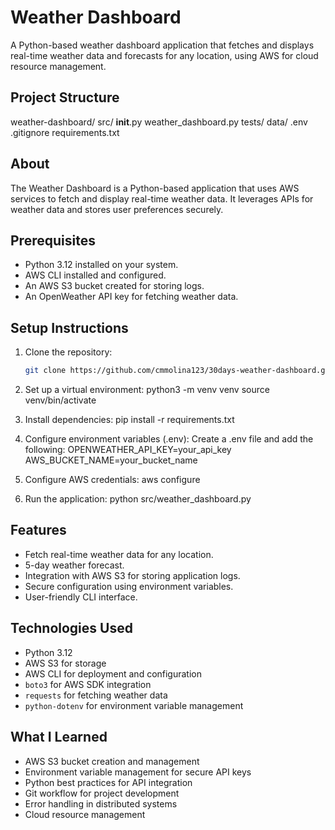 # Weather Dashboard

A Python-based weather dashboard application that fetches and displays real-time weather data and forecasts for any location, using AWS for cloud resource management.

## Project Structure
weather-dashboard/
  src/
    __init__.py
    weather_dashboard.py
  tests/
  data/
  .env
  .gitignore
  requirements.txt

## About
The Weather Dashboard is a Python-based application that uses AWS services to fetch and display real-time weather data. It leverages APIs for weather data and stores user preferences securely.

## Prerequisites
- Python 3.12 installed on your system.
- AWS CLI installed and configured.
- An AWS S3 bucket created for storing logs.
- An OpenWeather API key for fetching weather data.

## Setup Instructions
1. Clone the repository:
   ```bash
   git clone https://github.com/cmmolina123/30days-weather-dashboard.git

2. Set up a virtual environment:
python3 -m venv venv
source venv/bin/activate

3. Install dependencies:
pip install -r requirements.txt

4. Configure environment variables (.env): Create a .env file and add the following:
OPENWEATHER_API_KEY=your_api_key
AWS_BUCKET_NAME=your_bucket_name

5. Configure AWS credentials:
aws configure

6. Run the application:
python src/weather_dashboard.py

## Features
- Fetch real-time weather data for any location.
- 5-day weather forecast.
- Integration with AWS S3 for storing application logs.
- Secure configuration using environment variables.
- User-friendly CLI interface.

## Technologies Used
- Python 3.12
- AWS S3 for storage
- AWS CLI for deployment and configuration
- `boto3` for AWS SDK integration
- `requests` for fetching weather data
- `python-dotenv` for environment variable management

## What I Learned
- AWS S3 bucket creation and management
- Environment variable management for secure API keys
- Python best practices for API integration
- Git workflow for project development
- Error handling in distributed systems
- Cloud resource management